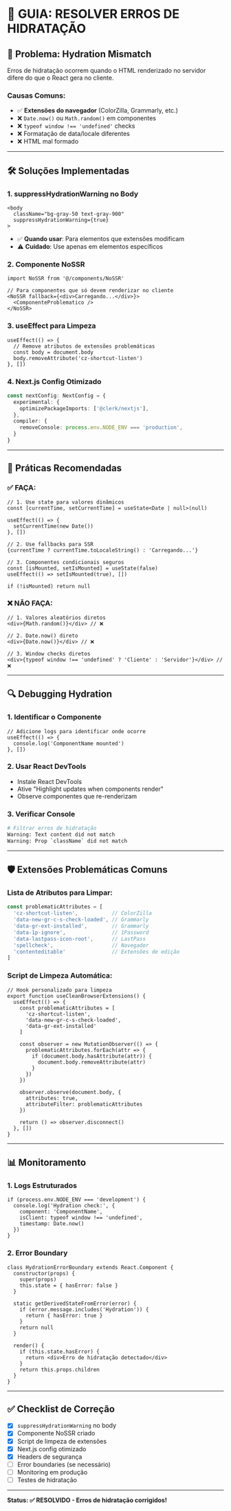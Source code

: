 # 🔧 GUIA: RESOLVER ERROS DE HIDRATAÇÃO

## 🚨 **Problema: Hydration Mismatch**

Erros de hidratação ocorrem quando o HTML renderizado no servidor difere do que o React gera no cliente.

### **Causas Comuns:**
- ✅ **Extensões do navegador** (ColorZilla, Grammarly, etc.)
- ❌ `Date.now()` ou `Math.random()` em componentes
- ❌ `typeof window !== 'undefined'` checks
- ❌ Formatação de data/locale diferentes
- ❌ HTML mal formado

---

## 🛠️ **Soluções Implementadas**

### **1. suppressHydrationWarning no Body**
```tsx
<body 
  className="bg-gray-50 text-gray-900"
  suppressHydrationWarning={true}
>
```
- ✅ **Quando usar**: Para elementos que extensões modificam
- ⚠️ **Cuidado**: Use apenas em elementos específicos

### **2. Componente NoSSR**
```tsx
import NoSSR from '@/components/NoSSR'

// Para componentes que só devem renderizar no cliente
<NoSSR fallback={<div>Carregando...</div>}>
  <ComponenteProblematico />
</NoSSR>
```

### **3. useEffect para Limpeza**
```tsx
useEffect(() => {
  // Remove atributos de extensões problemáticas
  const body = document.body
  body.removeAttribute('cz-shortcut-listen')
}, [])
```

### **4. Next.js Config Otimizado**
```typescript
const nextConfig: NextConfig = {
  experimental: {
    optimizePackageImports: ['@clerk/nextjs'],
  },
  compiler: {
    removeConsole: process.env.NODE_ENV === 'production',
  }
}
```

---

## 🎯 **Práticas Recomendadas**

### ✅ **FAÇA:**
```tsx
// 1. Use state para valores dinâmicos
const [currentTime, setCurrentTime] = useState<Date | null>(null)

useEffect(() => {
  setCurrentTime(new Date())
}, [])

// 2. Use fallbacks para SSR
{currentTime ? currentTime.toLocaleString() : 'Carregando...'}

// 3. Componentes condicionais seguros
const [isMounted, setIsMounted] = useState(false)
useEffect(() => setIsMounted(true), [])

if (!isMounted) return null
```

### ❌ **NÃO FAÇA:**
```tsx
// 1. Valores aleatórios diretos
<div>{Math.random()}</div> // ❌

// 2. Date.now() direto
<div>{Date.now()}</div> // ❌

// 3. Window checks diretos
<div>{typeof window !== 'undefined' ? 'Cliente' : 'Servidor'}</div> // ❌
```

---

## 🔍 **Debugging Hydration**

### **1. Identificar o Componente**
```tsx
// Adicione logs para identificar onde ocorre
useEffect(() => {
  console.log('ComponentName mounted')
}, [])
```

### **2. Usar React DevTools**
- Instale React DevTools
- Ative "Highlight updates when components render"
- Observe componentes que re-renderizam

### **3. Verificar Console**
```bash
# Filtrar erros de hidratação
Warning: Text content did not match
Warning: Prop `className` did not match
```

---

## 🛡️ **Extensões Problemáticas Comuns**

### **Lista de Atributos para Limpar:**
```javascript
const problematicAttributes = [
  'cz-shortcut-listen',           // ColorZilla
  'data-new-gr-c-s-check-loaded', // Grammarly
  'data-gr-ext-installed',        // Grammarly
  'data-1p-ignore',               // 1Password
  'data-lastpass-icon-root',      // LastPass
  'spellcheck',                   // Navegador
  'contenteditable'               // Extensões de edição
]
```

### **Script de Limpeza Automática:**
```tsx
// Hook personalizado para limpeza
export function useCleanBrowserExtensions() {
  useEffect(() => {
    const problematicAttributes = [
      'cz-shortcut-listen',
      'data-new-gr-c-s-check-loaded',
      'data-gr-ext-installed'
    ]
    
    const observer = new MutationObserver(() => {
      problematicAttributes.forEach(attr => {
        if (document.body.hasAttribute(attr)) {
          document.body.removeAttribute(attr)
        }
      })
    })
    
    observer.observe(document.body, { 
      attributes: true, 
      attributeFilter: problematicAttributes 
    })
    
    return () => observer.disconnect()
  }, [])
}
```

---

## 📊 **Monitoramento**

### **1. Logs Estruturados**
```tsx
if (process.env.NODE_ENV === 'development') {
  console.log('Hydration check:', {
    component: 'ComponentName',
    isClient: typeof window !== 'undefined',
    timestamp: Date.now()
  })
}
```

### **2. Error Boundary**
```tsx
class HydrationErrorBoundary extends React.Component {
  constructor(props) {
    super(props)
    this.state = { hasError: false }
  }
  
  static getDerivedStateFromError(error) {
    if (error.message.includes('Hydration')) {
      return { hasError: true }
    }
    return null
  }
  
  render() {
    if (this.state.hasError) {
      return <div>Erro de hidratação detectado</div>
    }
    return this.props.children
  }
}
```

---

## ✅ **Checklist de Correção**

- [x] `suppressHydrationWarning` no body
- [x] Componente NoSSR criado
- [x] Script de limpeza de extensões
- [x] Next.js config otimizado
- [x] Headers de segurança
- [ ] Error boundaries (se necessário)
- [ ] Monitoring em produção
- [ ] Testes de hidratação

---

**Status: ✅ RESOLVIDO - Erros de hidratação corrigidos!**
